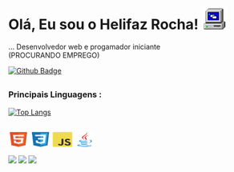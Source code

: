 # Olá, Eu sou o Helifaz Rocha! <img src=https://github.com/TheDudeThatCode/TheDudeThatCode/blob/master/Assets/PC.gif width="50">
... Desenvolvedor web e progamador iniciante  
 (PROCURANDO EMPREGO)

[![Github Badge](https://img.shields.io/badge/-Github-000?style=flat-square&logo=Github&logoColor=white&link=https://github.com/helifazdev)](https://github.com/helifazdev)
##
### Principais Linguagens :
[![Top Langs](https://github-readme-stats.vercel.app/api/top-langs/?username=helifazdev&layout=compact)](https://github.com/helifazdev/github-readme-stats)

<div style="display: inline_block"><br>
  <img align="center" alt="helifazdev-HTML" height="30" width="40" src="https://raw.githubusercontent.com/devicons/devicon/master/icons/html5/html5-original.svg">
  <img align="center" alt="helifazdev-CSS" height="30" width="40" src="https://raw.githubusercontent.com/devicons/devicon/master/icons/css3/css3-original.svg">
  <img align="center" alt="helifazdev-JS" height="30" width="40" src="https://raw.githubusercontent.com/devicons/devicon/master/icons/javascript/javascript-original.svg">
  <img align="center" alt="helifazdev-HTML" height="30" width="40" src="https://raw.githubusercontent.com/devicons/devicon/master/icons/java/java-original.svg">
 </div>
 
 <div style="display: inline_block"><br>
 <a href="https://www.instagram.com/helifaz/" target="_blank"><img src="https://img.shields.io/badge/-Instagram-%23E4405F?style=for-the-badge&logo=instagram&logoColor=white" target="_blank"></a>
   <a href = "mailto:helifazsilva@gmail.com"><img src="https://img.shields.io/badge/Gmail-D14836?style=for-the-badge&logo=gmail&logoColor=white" target="_blank"></a>
  <a href="https://www.linkedin.com/in/helifaz-da-silva-a57375152/" target="_blank"><img src="https://img.shields.io/badge/-LinkedIn-%230077B5?style=for-the-badge&logo=linkedin&logoColor=white" target="_blank"></a> 
</div>
